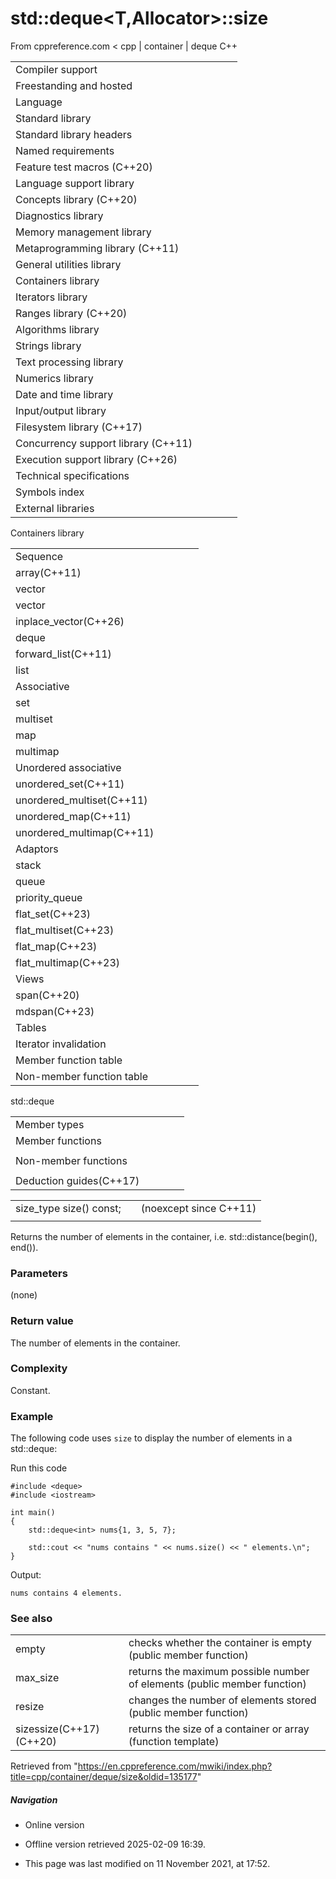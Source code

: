 # std::deque<T,Allocator>::size

From cppreference.com
< cpp‎ | container‎ | deque
C++

|  |  |  |  |  |
| --- | --- | --- | --- | --- |
| Compiler support | | | | |
| Freestanding and hosted | | | | |
| Language | | | | |
| Standard library | | | | |
| Standard library headers | | | | |
| Named requirements | | | | |
| Feature test macros (C++20) | | | | |
| Language support library | | | | |
| Concepts library (C++20) | | | | |
| Diagnostics library | | | | |
| Memory management library | | | | |
| Metaprogramming library (C++11) | | | | |
| General utilities library | | | | |
| Containers library | | | | |
| Iterators library | | | | |
| Ranges library (C++20) | | | | |
| Algorithms library | | | | |
| Strings library | | | | |
| Text processing library | | | | |
| Numerics library | | | | |
| Date and time library | | | | |
| Input/output library | | | | |
| Filesystem library (C++17) | | | | |
| Concurrency support library (C++11) | | | | |
| Execution support library (C++26) | | | | |
| Technical specifications | | | | |
| Symbols index | | | | |
| External libraries | | | | |

Containers library

|  |  |  |  |  |
| --- | --- | --- | --- | --- |
| Sequence | | | | |
| array(C++11) | | | | |
| vector | | | | |
| vector<bool> | | | | |
| inplace_vector(C++26) | | | | |
| deque | | | | |
| forward_list(C++11) | | | | |
| list | | | | |
| Associative | | | | |
| set | | | | |
| multiset | | | | |
| map | | | | |
| multimap | | | | |
| Unordered associative | | | | |
| unordered_set(C++11) | | | | |
| unordered_multiset(C++11) | | | | |
| unordered_map(C++11) | | | | |
| unordered_multimap(C++11) | | | | |
| Adaptors | | | | |
| stack | | | | |
| queue | | | | |
| priority_queue | | | | |
| flat_set(C++23) | | | | |
| flat_multiset(C++23) | | | | |
| flat_map(C++23) | | | | |
| flat_multimap(C++23) | | | | |
| Views | | | | |
| span(C++20) | | | | |
| mdspan(C++23) | | | | |
| Tables | | | | |
| Iterator invalidation | | | | |
| Member function table | | | | |
| Non-member function table | | | | |

std::deque

|  |  |  |  |  |
| --- | --- | --- | --- | --- |
| Member types | | | | |
| Member functions | | | | |
| |  |  |  |  |  | | --- | --- | --- | --- | --- | | deque::deque | | | | | | deque::~deque | | | | | | deque::operator= | | | | | | deque::assign | | | | | | deque::assign_range(C++23) | | | | | | deque::get_allocator | | | | | | Element access | | | | | | deque::at | | | | | | [deque::operator[]](operator_at.html "cpp/container/deque/operator at") | | | | | | deque::front | | | | | | deque::back | | | | | | Iterators | | | | | | deque::begindeque::cbegin(C++11) | | | | | | deque::enddeque::cend(C++11) | | | | | | deque::rbegindeque::crbegin(C++11) | | | | | | deque::renddeque::crend(C++11) | | | | | |  | | | | | | |  |  |  |  |  | | --- | --- | --- | --- | --- | | Capacity | | | | | | deque::empty | | | | | | ****deque::size**** | | | | | | deque::max_size | | | | | | deque::shrink_to_fit(DR\*) | | | | | | Modifiers | | | | | | deque::clear | | | | | | deque::insert | | | | | | deque::insert_range(C++23) | | | | | | deque::emplace | | | | | | deque::erase | | | | | | deque::push_front | | | | | | deque::emplace_front(C++11) | | | | | | deque::prepend_range(C++23) | | | | | | deque::pop_front | | | | | | deque::push_back | | | | | | deque::emplace_back(C++11) | | | | | | deque::append_range(C++23) | | | | | | deque::pop_back | | | | | | deque::resize | | | | | | deque::swap | | | | | |
| Non-member functions | | | | |
| |  |  |  |  |  | | --- | --- | --- | --- | --- | | operator==operator<=>(C++20) | | | | | | swap(std::deque) | | | | | | erase(std::deque)erase_if(std::deque)(C++20)(C++20) | | | | | | |  |  |  |  |  | | --- | --- | --- | --- | --- | | operator!=operator<operator>operator<=operator>=(until C++20)(until C++20)(until C++20)(until C++20)(until C++20) | | | | | |
| Deduction guides(C++17) | | | | |

|  |  |  |
| --- | --- | --- |
| size_type size() const; |  | (noexcept since C++11) |
|  |  |  |

Returns the number of elements in the container, i.e. std::distance(begin(), end()).

### Parameters

(none)

### Return value

The number of elements in the container.

### Complexity

Constant.

### Example

The following code uses `size` to display the number of elements in a std::deque:

Run this code

```
#include <deque>
#include <iostream>
 
int main()
{ 
    std::deque<int> nums{1, 3, 5, 7};
 
    std::cout << "nums contains " << nums.size() << " elements.\n";
}

```

Output:

```
nums contains 4 elements.

```

### See also

|  |  |
| --- | --- |
| empty | checks whether the container is empty   (public member function) |
| max_size | returns the maximum possible number of elements   (public member function) |
| resize | changes the number of elements stored   (public member function) |
| sizessize(C++17)(C++20) | returns the size of a container or array   (function template) |

Retrieved from "<https://en.cppreference.com/mwiki/index.php?title=cpp/container/deque/size&oldid=135177>"

##### Navigation

- Online version
- Offline version retrieved 2025-02-09 16:39.

- This page was last modified on 11 November 2021, at 17:52.